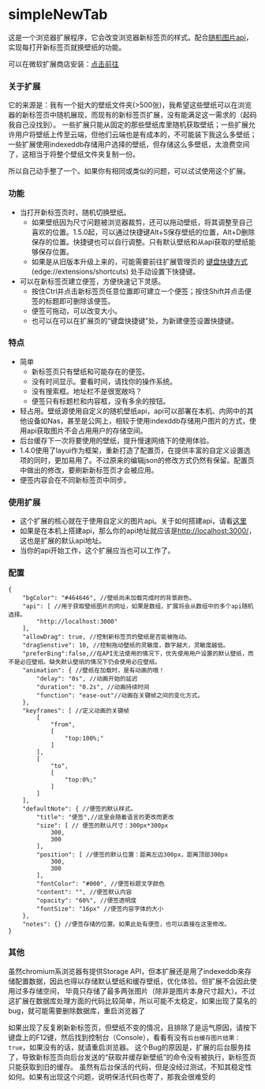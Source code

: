 # simpleNewTab
这是一个浏览器扩展程序，它会改变浏览器新标签页的样式。配合[随机图片api](https://github.com/yige233/randomPic)，实现每打开新标签页就换壁纸的功能。

可以在微软扩展商店安装：[点击前往](https://microsoftedge.microsoft.com/addons/detail/%E7%AE%80%E5%8D%95%E6%96%B0%E6%A0%87%E7%AD%BE%E9%A1%B5/bddinabncgldjjidbajkahmihejnkjlc)

### 关于扩展

它的来源是：我有一个挺大的壁纸文件夹(>500张)，我希望这些壁纸可以在浏览器的新标签页中随机展现，而现有的新标签页扩展，没有能满足这一需求的（起码我自己没找到）。
一些扩展只能从固定的那些壁纸库里随机获取壁纸；一些扩展允许用户将壁纸上传至云端，但他们云端也是有成本的，不可能装下我这么多壁纸；
一些扩展使用indexeddb存储用户选择的壁纸，但存储这么多壁纸，太浪费空间了，这相当于将整个壁纸文件夹复制一份。

所以自己动手整了一个。如果你有相同或类似的问题，可以试试使用这个扩展。

### 功能

* 当打开新标签页时，随机切换壁纸。
  * 如果壁纸因为尺寸问题被浏览器裁剪，还可以拖动壁纸，将其调整至自己喜欢的位置。1.5.0起，可以通过快捷键Alt+S保存壁纸的位置，Alt+D删除保存的位置。快捷键也可以自行调整。只有默认壁纸和从api获取的壁纸能够保存位置。
  * 如果是从旧版本升级上来的，可能需要前往扩展管理页的 [键盘快捷方式](edge://extensions/shortcuts)(edge://extensions/shortcuts) 处手动设置下快捷键。
* 可以在新标签页建立便签，方便快速记下灵感。
  * 按住Ctrl并点击新标签页任意位置即可建立一个便签；按住Shift并点击便签的标题即可删除该便签。
  * 便签可拖动，可以改变大小。
  * 也可以在可以在扩展页的“键盘快捷键”处，为新建便签设置快捷键。

### 特点
* 简单
  * 新标签页只有壁纸和可能存在的便签。
  * 没有时间显示。要看时间，请找你的操作系统。
  * 没有搜索框。地址栏不是很宽敞吗？
  * 便签只有标题栏和内容框，没有多余的按钮。
* 轻占用。壁纸源使用自定义的随机壁纸api，api可以部署在本机、内网中的其他设备如Nas，甚至是公网上，相较于使用indexddb存储用户图片的方式，使用api获取图片不会占用用户的存储空间。
* 后台缓存下一次将要使用的壁纸，提升慢速网络下的使用体验。
* 1.4.0使用了layui作为框架，重新打造了配置页，在提供丰富的自定义设置选项的同时，更加易用了。不过原来的编辑json的修改方式仍然有保留。配置页中做出的修改，要刷新新标签页才会被应用。
* 便签内容会在不同新标签页中同步。

### 使用扩展

* 这个扩展的核心就在于使用自定义的图片api。关于如何搭建api，请看[这里](https://github.com/yige233/randomPic)
* 如果是在本机上搭建api，那么你的api地址就应该是[http://localhost:3000/](http://localhost:3000/)，这也是扩展的默认api地址。
* 当你的api开始工作，这个扩展应当也可以工作了。

### 配置
```
{
    "bgColor": "#464646", //壁纸尚未加载完成时的背景颜色。
    "api": [ //用于获取壁纸图片的网址，如果是数组，扩展将会从数组中的多个api随机选择。
        "http://localhost:3000"
    ],
    "allowDrag": true, //控制新标签页的壁纸是否能被拖动。
    "dragSenstive": 10, //控制拖动壁纸的灵敏度，数字越大，灵敏度越低。
    "preferBing":false,//在API无法使用的情况下，优先使用用户设置的默认壁纸，而不是必应壁纸。缺失默认壁纸的情况下仍会使用必应壁纸。
    "animation": { //壁纸在加载时，是有动画的哦！
        "delay": "0s", //动画开始的延迟
        "duration": "0.2s", //动画持续时间
        "function": "ease-out"//动画在关键帧之间的变化方式。
    },
    "keyframes": [ //定义动画的关键帧
        [
            "from",
            [
                "top:100%;"
            ]
        ],
        [
            "to",
            [
                "top:0%;"
            ]
        ]
    ],
    "defaultNote": { //便签的默认样式。
        "title": "便签",//这里会随着语言的更改而更改
        "size": [ // 便签的默认尺寸：300px*300px
            300,
            300
        ],
        "position": [ //便签的默认位置：距离左边300px，距离顶部300px
            300,
            300
        ],
        "fontColor": "#000", //便签标题文字颜色
        "content": "", //便签默认内容
        "opacity": "60%", //便签透明度
        "fontSize": "16px" //便签内容字体的大小
    },
    "notes": {} //便签存储的位置。如果此处有便签，也可以直接在这里修改。
}
```

### 其他

虽然chromium系浏览器有提供Storage API，但本扩展还是用了indexeddb来存储配置数据，因此也得以存储默认壁纸和缓存壁纸，优化体验。但扩展不会因此使用过多存储空间，
毕竟只存储了最多两张图片（除非是图片本身尺寸超大）。不过这扩展在数据库处理方面的代码比较简单，所以可能不太稳定，如果出现了莫名的bug，就可能需要删除数据库，重启浏览器了

如果出现了反复刷新新标签页，但壁纸不变的情况，且排除了是运气原因，请按下键盘上的F12键，然后找到控制台（Console），看看有没有`后台缓存图片结果： true`，如果没有的话，就请重启浏览器。
这个Bug的原因是，扩展的后台服务挂了，导致新标签页向后台发送的“获取并缓存新壁纸”的命令没有被执行，新标签页只能获取到旧的缓存。
虽然有后台保活的代码，但是没经过测试，不知其稳定性如何。如果有出现这个问题，说明保活代码也寄了，那我会很难受的
